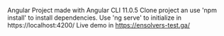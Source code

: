 Angular Project made with Angular CLI 11.0.5
Clone project an use 'npm install' to install dependencies.
Use 'ng serve' to initialize in https://localhost:4200/
Live demo in https://ensolvers-test.ga/